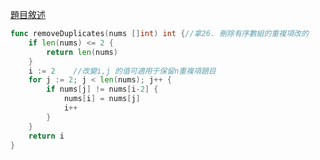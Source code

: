 [題目敘述](https://leetcode.cn/problems/remove-duplicates-from-sorted-array-ii/)

```go
func removeDuplicates(nums []int) int {//拿26. 刪除有序數組的重複項改的
    if len(nums) <= 2 {     
        return len(nums)
    }
    i := 2    //改變i,j 的值可適用于保留n重複項題目
    for j := 2; j < len(nums); j++ {
        if nums[j] != nums[i-2] {
            nums[i] = nums[j]
            i++
        }
    }
    return i
}
